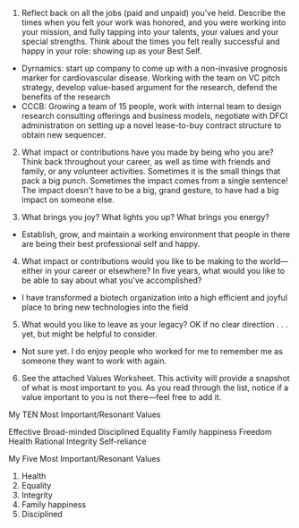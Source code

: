 1. Reflect back on all the jobs (paid and unpaid) you've held. Describe the times when you felt your work was honored, and you were working into your mission, and fully tapping into your talents, your values and your special strengths. Think about the times you felt really successful and happy in your role: showing up as your Best Self.

- Dyrnamics:  start up company to come up with a non-invasive prognosis marker for cardiovascular disease.  Working with the team on VC pitch strategy,  develop value-based argument for the research, defend the benefits of the research
- CCCB:  Growing a team of 15 people, work with internal team to design research consulting offerings and business models, negotiate with DFCI administration on setting up a novel lease-to-buy contract structure to obtain new sequencer.


2. What impact or contributions have you made by being who you are?  Think back throughout your career, as well as time with friends and family, or any volunteer activities. Sometimes it is the small things that pack a big punch. Sometimes the impact comes from a single sentence! The impact doesn't have to be a big, grand gesture, to have had a big impact on someone else.



3. What brings you joy? What lights you up? What brings you energy?

- Establish, grow, and maintain a working environment that people in there are being their best professional self and happy.  

4. What impact or contributions would you like to be making to the world—either in your career or elsewhere? In five years, what would you like to be able to say about what you've accomplished? 

-  I have transformed a biotech organization into a high efficient and joyful place to bring new technologies into the field

5. What would you like to leave as your legacy? OK if no clear direction . . . yet, but might be helpful to consider.

-  Not sure yet.  I do enjoy people who worked for me to remember me as someone they want to work with again.


6. See the attached Values Worksheet. This activity will provide a snapshot of what is most important to you. As you read through the list, notice if a value important to you is not there—feel free to add it.




My TEN Most Important/Resonant Values

Effective
Broad-minded
Disciplined
Equality
Family happiness
Freedom
Health
Rational
Integrity
Self-reliance


My Five Most Important/Resonant Values

1. Health
2. Equality
3. Integrity
4. Family happiness
5. Disciplined
